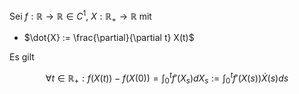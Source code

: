Sei $f : \mathbb{R} \to \mathbb{R} \in C^1$, $X : \mathbb{R}_+ \to \mathbb{R}$ mit
- $\dot{X} := \frac{\partial}{\partial t} X(t)$

Es gilt

$$
	\forall t \in \mathbb{R}_+ : f(X(t)) - f(X(0)) = \int_0^t f'(X_s) dX_s := \int_0^t f'(X(s)) \dot{X}(s) ds
$$